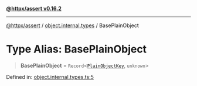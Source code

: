 [**@httpx/assert v0.16.2**](../../README.md)

***

[@httpx/assert](../../README.md) / [object.internal.types](../README.md) / BasePlainObject

# Type Alias: BasePlainObject

> **BasePlainObject** = `Record`\<[`PlainObjectKey`](PlainObjectKey.md), `unknown`\>

Defined in: [object.internal.types.ts:5](https://github.com/belgattitude/httpx/blob/7682ae8e8bf25ac4dbe7ea6b3b3dbe40b897e70c/packages/assert/src/object.internal.types.ts#L5)
